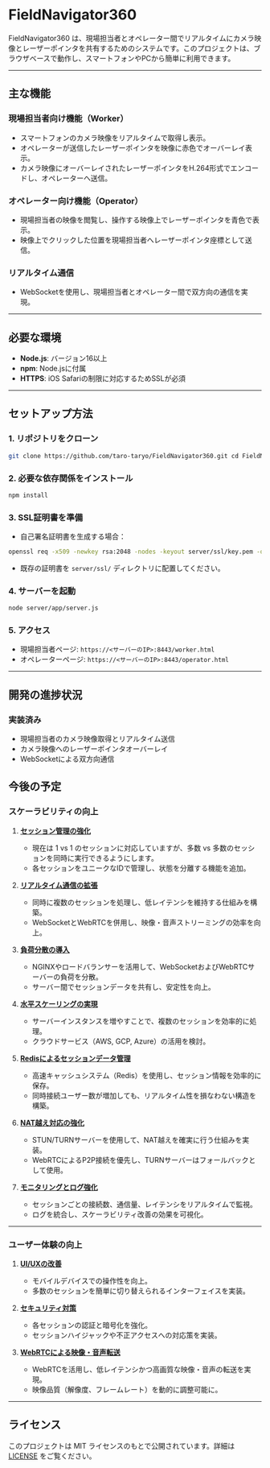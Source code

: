 # FieldNavigator360

FieldNavigator360 は、現場担当者とオペレーター間でリアルタイムにカメラ映像とレーザーポインタを共有するためのシステムです。このプロジェクトは、ブラウザベースで動作し、スマートフォンやPCから簡単に利用できます。

---

## 主な機能

### **現場担当者向け機能（Worker）**
- スマートフォンのカメラ映像をリアルタイムで取得し表示。
- オペレーターが送信したレーザーポインタを映像に赤色でオーバーレイ表示。
- カメラ映像にオーバーレイされたレーザーポインタをH.264形式でエンコードし、オペレーターへ送信。

### **オペレーター向け機能（Operator）**
- 現場担当者の映像を閲覧し、操作する映像上でレーザーポインタを青色で表示。
- 映像上でクリックした位置を現場担当者へレーザーポインタ座標として送信。

### **リアルタイム通信**
- WebSocketを使用し、現場担当者とオペレーター間で双方向の通信を実現。

---

## 必要な環境

- **Node.js**: バージョン16以上
- **npm**: Node.jsに付属
- **HTTPS**: iOS Safariの制限に対応するためSSLが必須

---

## セットアップ方法

### 1. リポジトリをクローン
```bash
git clone https://github.com/taro-taryo/FieldNavigator360.git cd FieldNavigator360
```

### 2. 必要な依存関係をインストール
```bash
npm install
```

### 3. SSL証明書を準備
- 自己署名証明書を生成する場合：
```bash
openssl req -x509 -newkey rsa:2048 -nodes -keyout server/ssl/key.pem -out server/ssl/cert.pem -days 365
```

- 既存の証明書を `server/ssl/` ディレクトリに配置してください。

### 4. サーバーを起動
```bash
node server/app/server.js
```


### 5. アクセス
- 現場担当者ページ: `https://<サーバーのIP>:8443/worker.html`
- オペレーターページ: `https://<サーバーのIP>:8443/operator.html`

---

## 開発の進捗状況

### 実装済み
- 現場担当者のカメラ映像取得とリアルタイム送信
- カメラ映像へのレーザーポインタオーバーレイ
- WebSocketによる双方向通信
## 今後の予定

### スケーラビリティの向上
1. **[セッション管理の強化](https://github.com/taro-taryo/FieldNavigator360/issues/4)**
   - 現在は 1 vs 1 のセッションに対応していますが、多数 vs 多数のセッションを同時に実行できるようにします。
   - 各セッションをユニークなIDで管理し、状態を分離する機能を追加。

1. **[リアルタイム通信の拡張](https://github.com/taro-taryo/FieldNavigator360/issues/5)**
   - 同時に複数のセッションを処理し、低レイテンシを維持する仕組みを構築。
   - WebSocketとWebRTCを併用し、映像・音声ストリーミングの効率を向上。

1. **[負荷分散の導入](https://github.com/taro-taryo/FieldNavigator360/issues/6)**
   - NGINXやロードバランサーを活用して、WebSocketおよびWebRTCサーバーの負荷を分散。
   - サーバー間でセッションデータを共有し、安定性を向上。

1. **[水平スケーリングの実現](https://github.com/taro-taryo/FieldNavigator360/issues/7)**
   - サーバーインスタンスを増やすことで、複数のセッションを効率的に処理。
   - クラウドサービス（AWS, GCP, Azure）の活用を検討。

1. **[Redisによるセッションデータ管理](https://github.com/taro-taryo/FieldNavigator360/issues/8)**
   - 高速キャッシュシステム（Redis）を使用し、セッション情報を効率的に保存。
   - 同時接続ユーザー数が増加しても、リアルタイム性を損なわない構造を構築。

1. **[NAT越え対応の強化](https://github.com/taro-taryo/FieldNavigator360/issues/9)**
   - STUN/TURNサーバーを使用して、NAT越えを確実に行う仕組みを実装。
   - WebRTCによるP2P接続を優先し、TURNサーバーはフォールバックとして使用。

1. **[モニタリングとログ強化](https://github.com/taro-taryo/FieldNavigator360/issues/10)**
   - セッションごとの接続数、通信量、レイテンシをリアルタイムで監視。
   - ログを統合し、スケーラビリティ改善の効果を可視化。

---

### ユーザー体験の向上
1. **[UI/UXの改善](https://github.com/taro-taryo/FieldNavigator360/issues/11)**
   - モバイルデバイスでの操作性を向上。
   - 多数のセッションを簡単に切り替えられるインターフェイスを実装。

1. **[セキュリティ対策](https://github.com/taro-taryo/FieldNavigator360/issues/12)**
   - 各セッションの認証と暗号化を強化。
   - セッションハイジャックや不正アクセスへの対応策を実装。

1. **[WebRTCによる映像・音声転送](https://github.com/taro-taryo/FieldNavigator360/issues/13)**
   - WebRTCを活用し、低レイテンシかつ高画質な映像・音声の転送を実現。
   - 映像品質（解像度、フレームレート）を動的に調整可能に。

---


## ライセンス

このプロジェクトは MIT ライセンスのもとで公開されています。詳細は [LICENSE](LICENSE) をご覧ください。
